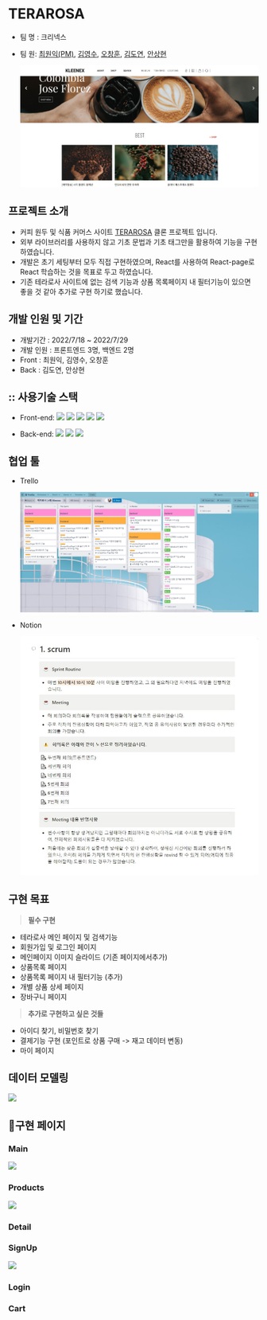 # TERAROSA

- 팀 명 : 크리넥스
- 팀 원: [최원익(PM)](https://github.com/Yelihi), [김영수](https://github.com/youngsoon12), [오창훈](https://github.com/och-changhoon), [김도연](https://github.com/kdylsky), [안상현](https://github.com/AhnSang0915)

   <img src = "public\images\README\ReadMeLogo.JPG">
  <br>

## 프로젝트 소개

- 커피 원두 및 식품 커머스 사이트 [TERAROSA](https://terarosa.com/shopinfo/about.html) 클론 프로젝트 입니다.
- 외부 라이브러리를 사용하지 않고 기초 문법과 기초 태그만을 활용하여 기능을 구현하였습니다.
- 개발은 초기 세팅부터 모두 직접 구현하였으며, React를 사용하여 React-page로 React 학습하는 것을 목표로 두고 하였습니다.
- 기존 테라로사 사이트에 없는 검색 기능과 상품 목록페이지 내 필터기능이 있으면 좋을 것 같아 추가로 구현 하기로 했습니다.
  <br>

## 개발 인원 및 기간

- 개발기간 : 2022/7/18 ~ 2022/7/29
- 개발 인원 : 프론트엔드 3명, 백엔드 2명
- Front : 최원익, 김영수, 오창훈
- Back : 김도연, 안상현

## :: 사용기술 스택

- Front-end: <img src="https://img.shields.io/badge/html5-E34F26?style=flat-square&logo=react&logoColor=white"/> <img src="https://img.shields.io/badge/Sass-CC6699?style=flat-square&logo=Sass&logoColor=white"/> <img src="https://img.shields.io/badge/javascript-F7DF1E?style=flat-square&logo=react&logoColor=white"/> <img src="https://img.shields.io/badge/react-61DAFB?style=flat-square&logo=react&logoColor=white"/> <img src="https://img.shields.io/badge/ReactRouter-CA4245?style=flat-square&logo=ReactRouter&logoColor=white"/>

- Back-end: <img src="https://img.shields.io/badge/Python-3776AB?style=flat-square&logo=Python&logoColor=white"/> <img src="https://img.shields.io/badge/Django-092E20?style=flat-square&logo=Django&logoColor=white"/> <img src="https://img.shields.io/badge/MySQL-4479A1?style=flat-square&logo=MySQL&logoColor=white"/>

## 협업 툴

- Trello

  <img src = "public\images\README\Trello.JPG">

- Notion

  <img src = "public\images\README\Notion.JPG">

## 구현 목표

> **필수 구현**

- 테라로사 메인 페이지 및 검색기능
- 회원가입 및 로그인 페이지
- 메인페이지 이미지 슬라이드 (기존 페이지에서추가)
- 상품목록 페이지
- 상품목록 페이지 내 필터기능 (추가)
- 개별 상품 상세 페이지
- 장바구니 페이지

> **추가로 구현하고 싶은 것들**

- 아이디 찾기, 비밀번호 찾기
- 결제기능 구현 (포인트로 상품 구매 -> 재고 데이터 변동)
- 마이 페이지

## 데이터 모델링

<img src="https://little-polish-7ff.notion.site/image/https%3A%2F%2Fs3-us-west-2.amazonaws.com%2Fsecure.notion-static.com%2Ff93266b2-aae6-4f18-bf0e-122f973bcc1e%2FUntitled.png?table=block&id=38ccb56b-e01b-4772-8420-dfc7b6ddbc3d&spaceId=3603a399-ae9e-47d0-9870-7786d6f3f89b&width=2000&userId=&cache=v2">

## 🌟구현 페이지

### **Main**

<img src ="https://little-polish-7ff.notion.site/image/https%3A%2F%2Fs3-us-west-2.amazonaws.com%2Fsecure.notion-static.com%2Fe4e6f6bf-8257-47d4-aa53-ba9871e471ec%2F%25E1%2584%2590%25E1%2585%25A6%25E1%2584%2585%25E1%2585%25A1%25E1%2584%2585%25E1%2585%25A9%25E1%2584%2589%25E1%2585%25A1_main.gif?table=block&id=71607b53-f0c8-4bf7-821a-6a0bde05b4e1&spaceId=3603a399-ae9e-47d0-9870-7786d6f3f89b&userId=&cache=v2">

### **Products**

<img src ="https://little-polish-7ff.notion.site/image/https%3A%2F%2Fs3-us-west-2.amazonaws.com%2Fsecure.notion-static.com%2F627d6782-ebbb-439b-807f-b5445bb97859%2FAnimation.gif?table=block&id=8352eb00-a3fc-4f1c-965f-2baff0479240&spaceId=3603a399-ae9e-47d0-9870-7786d6f3f89b&userId=&cache=v2
">

### **Detail**

### **SignUp**

<img src ="https://github.com/wecode-bootcamp-korea/35-1st-kleenex-frontend/issues/22#issue-1323435875
">

### **Login**


### **Cart**
